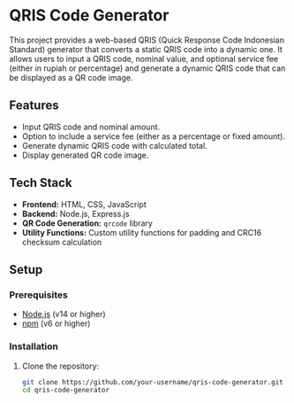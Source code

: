 # QRIS Code Generator

This project provides a web-based QRIS (Quick Response Code Indonesian Standard) generator that converts a static QRIS code into a dynamic one. It allows users to input a QRIS code, nominal value, and optional service fee (either in rupiah or percentage) and generate a dynamic QRIS code that can be displayed as a QR code image.

## Features

- Input QRIS code and nominal amount.
- Option to include a service fee (either as a percentage or fixed amount).
- Generate dynamic QRIS code with calculated total.
- Display generated QR code image.

## Tech Stack

- **Frontend:** HTML, CSS, JavaScript
- **Backend:** Node.js, Express.js
- **QR Code Generation:** `qrcode` library
- **Utility Functions:** Custom utility functions for padding and CRC16 checksum calculation

## Setup

### Prerequisites

- [Node.js](https://nodejs.org/) (v14 or higher)
- [npm](https://npmjs.com) (v6 or higher)

### Installation

1. Clone the repository:

   ```bash
   git clone https://github.com/your-username/qris-code-generator.git
   cd qris-code-generator
